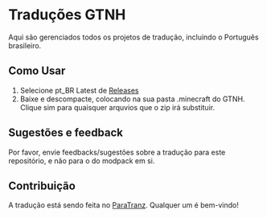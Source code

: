 # Traduções GTNH

Aqui são gerenciados todos os projetos de tradução, incluindo o Português brasileiro.

## Como Usar

1. Selecione pt_BR Latest de [Releases](https://github.com/GTNewHorizons/GTNH-Translations/releases)
2. Baixe e descompacte, colocando na sua pasta .minecraft do GTNH. Clique sim para quaisquer arquvios que o zip irá substituir.

## Sugestões e feedback

Por favor, envie feedbacks/sugestões sobre a tradução para este repositório, e não para o do modpack em si.

## Contribuição

A tradução está sendo feita no [ParaTranz](https://paratranz.cn/projects/9385). Qualquer um é bem-vindo!
